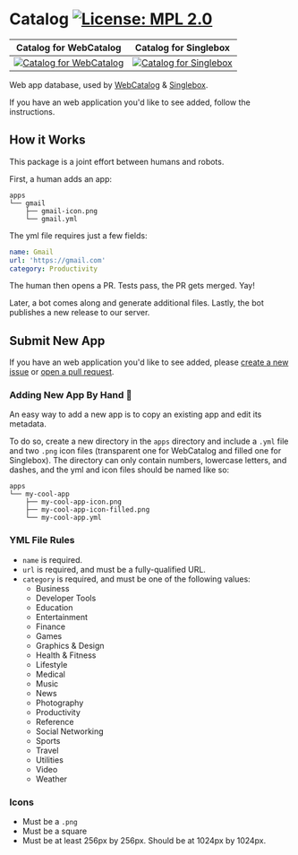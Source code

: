 <!-- https://raw.githubusercontent.com/electron/electron-apps/master/readme.md --->

# Catalog [![License: MPL 2.0](https://img.shields.io/badge/License-MPL%202.0-brightgreen.svg)](LICENSE)
|Catalog for WebCatalog|Catalog for Singlebox|
|---|---|
|[![Catalog for WebCatalog](https://github.com/atomery/catalog/workflows/Catalog%20for%20WebCatalog/badge.svg)](https://github.com/atomery/catalog/actions?query=workflow%3A%22Catalog+for+WebCatalog%22)|[![Catalog for Singlebox](https://github.com/atomery/catalog/workflows/Catalog%20for%20Singlebox/badge.svg)](https://github.com/atomery/catalog/actions?query=workflow%3A%22Catalog+for+Singlebox%22)|

Web app database, used by [WebCatalog](https://webcatalogapp.com) & [Singlebox](https://singleboxapp.com).

If you have an web application you'd like to see added, follow the instructions.

## How it Works

This package is a joint effort between humans and robots.

First, a human adds an app:

```
apps
└── gmail
    ├── gmail-icon.png
    └── gmail.yml
```

The yml file requires just a few fields:

```yml
name: Gmail
url: 'https://gmail.com'
category: Productivity
```

The human then opens a PR. Tests pass, the PR gets merged. Yay!

Later, a bot comes along and generate additional files. Lastly, the bot publishes a new release to our server.

## Submit New App
If you have an web application you'd like to see added, please [create a new issue](https://github.com/atomery/catalog/issues) or
[open a pull request](https://help.github.com/articles/creating-a-pull-request/).

### Adding New App By Hand 💪
An easy way to add a new app is to copy an existing app and edit its metadata.

To do so, create a new directory in the `apps` directory and include a `.yml`
file and two `.png` icon files (transparent one for WebCatalog and filled one for Singlebox). The directory can only contain numbers,
lowercase letters, and dashes, and the yml and icon files should be named
like so:

```
apps
└── my-cool-app
    ├── my-cool-app-icon.png
    ├── my-cool-app-icon-filled.png
    └── my-cool-app.yml
```

### YML File Rules
- `name` is required.
- `url` is required, and must be a fully-qualified URL.
- `category` is required, and must be one of the following values:
  - Business
  - Developer Tools
  - Education
  - Entertainment
  - Finance
  - Games
  - Graphics & Design
  - Health & Fitness
  - Lifestyle
  - Medical
  - Music
  - News
  - Photography
  - Productivity
  - Reference
  - Social Networking
  - Sports
  - Travel
  - Utilities
  - Video
  - Weather

### Icons
- Must be a `.png`
- Must be a square
- Must be at least 256px by 256px. Should be at 1024px by 1024px.
